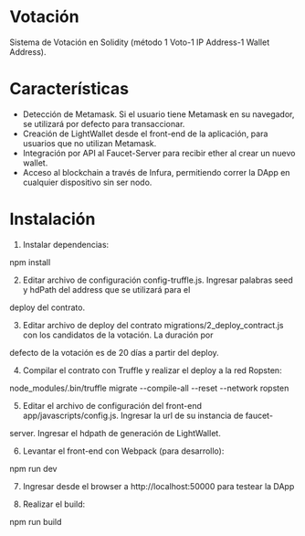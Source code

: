 # Votación
Sistema de Votación en Solidity (método 1 Voto-1 IP Address-1 Wallet Address).

# Características

- Detección de Metamask. Si el usuario tiene Metamask en su navegador, se utilizará por defecto para transaccionar.
- Creación de LightWallet desde el front-end de la aplicación, para usuarios que no utilizan Metamask.
- Integración por API al Faucet-Server para recibir ether al crear un nuevo wallet.
- Acceso al blockchain a través de Infura, permitiendo correr la DApp en cualquier dispositivo sin ser nodo.

# Instalación

1. Instalar dependencias:

npm install

2. Editar archivo de configuración config-truffle.js. Ingresar palabras seed y hdPath del address que se utilizará para el 

deploy del contrato.

3. Editar archivo de deploy del contrato migrations/2_deploy_contract.js con los candidatos de la votación. La duración por 

defecto de la votación es de 20 días a partir del deploy.

4. Compilar el contrato con Truffle y realizar el deploy a la red Ropsten:

node_modules/.bin/truffle migrate --compile-all --reset --network ropsten

5. Editar el archivo de configuración del front-end app/javascripts/config.js. Ingresar la url de su instancia de faucet-

server. Ingresar el hdpath de generación de LightWallet.

6. Levantar el front-end con Webpack (para desarrollo):

npm run dev

7. Ingresar desde el browser a http://localhost:50000 para testear la DApp

8. Realizar el build:

npm run build
